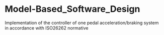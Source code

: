# Model-Based_Software_Design
Implementation of the controller of one pedal acceleration/braking system in accordance with ISO26262 normative
